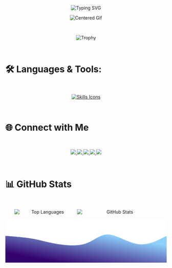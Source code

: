 <p align="center">
    <img src="https://readme-typing-svg.herokuapp.com?font=Fira+Code&pause=600&center=true&width=435&lines=Welcome+to+my+GitHub!;Fullstack+Developer;Competitive+Programmer" alt="Typing SVG" />
</p>

<p align="center">
  <img src="https://user-images.githubusercontent.com/74038190/225813708-98b745f2-7d22-48cf-9150-083f1b00d6c9.gif" alt="Centered Gif" />
</p>

<br>

<p align="center">
  <img src="https://github-profile-trophy.vercel.app/?username=888krishnam&theme=darkhub&w=15&margin-w=15" alt="Trophy" />
</p>

<br>

# 🛠️ Languages & Tools:

<br>

<p align="center">
  <a href="https://github.com/888krishnam">
    <img src="https://skillicons.dev/icons?i=java,python,js,ts,nodejs,express,react,bootstrap,tailwind,materialui,git,github,postgres,firebase,gcp,postman,docker,linux&perline=9" alt="Skills Icons" />
  </a>
</p>

<br>

# 🌐 Connect with Me

<br>

<p align="center">
  <a href="mailto:888krishnam@gmail.com">
    <img src="https://img.shields.io/badge/Gmail-D14836?style=for-the-badge&logo=gmail&logoColor=white" height="28">
  </a> 
  <a href="https://www.linkedin.com/in/krishnam-agarwal/">
    <img src="https://img.shields.io/badge/LinkedIn-0077B5?style=for-the-badge&logo=linkedin&logoColor=white" height="28">
  </a>
  <a href="https://codeforces.com/profile/888krishnam">
    <img src="https://img.shields.io/badge/Codeforces-%23100000.svg?style=for-the-badge&logo=codeforces&logoColor=white" height="28">
  </a>
  <a href="https://www.leetcode.com/888krishnam/">
    <img src="https://img.shields.io/badge/-LeetCode-FFA116?style=for-the-badge&logo=LeetCode&logoColor=black" height="28">
  </a>
  <a href="https://instagram.com/krishnam.agarwal/">
    <img src="https://img.shields.io/badge/Instagram-E4405F?style=for-the-badge&logo=instagram&logoColor=white" height="28">
  </a>
</p>

<br>

# 📊 GitHub Stats

<br>

<p align="center">
  <img src="https://github-readme-stats.vercel.app/api/top-langs?username=888krishnam&show_icons=true&locale=en&layout=compact&theme=radical&hide_border=true" alt="Top Languages" width="38%" style="display:inline-block;" />
  <img src="https://github-readme-stats.vercel.app/api?username=888krishnam&show_icons=true&locale=en&theme=radical&hide_border=true" alt="GitHub Stats" width="50%" style="display:inline-block;" />
</p>

<p align="center">
  <img src="https://raw.githubusercontent.com/888krishnam/888krishnam/main/wave.svg" alt="Wave" />
</p>
